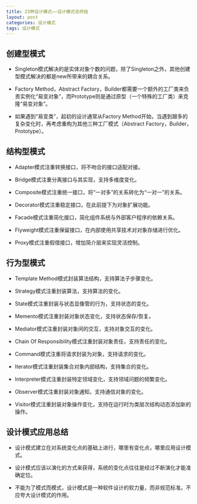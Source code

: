 ```yaml
---
title: 23种设计模式——设计模式总终结
layout: post
categories: 设计模式
tags: 设计模式
---
```

## 创建型模式
- Singleton模式解决的是实体对象个数的问题，除了Singleton之外，其他创建型模式解决的都是new所带来的耦合关系。

- Factory Method，Abstract Factory，Builder都需要一个额外的工厂类来负责实例化“易变对象”，而Prototype则是通过原型（一个特殊的工厂类）来克隆“易变对象”。

- 如果遇到“易变类”，起初的设计通常从Factory Method开始，当遇到跟多的复杂变化时，再考虑重构为其他三种工厂模式（Abstract Factory，Builder，Prototype）。

## 结构型模式
- Adapter模式注重转换接口，将不吻合的接口适配对接。

- Bridge模式注重分离接口与其实现，支持多维度变化。

- Composite模式注重统一接口，将“一对多”的关系转化为“一对一”的关系。

- Decorator模式注重稳定接口，在此前提下为对象扩展功能。

- Facade模式注重简化接口，简化组件系统与外部客户程序的依赖关系。

- Flyweight模式注重保留接口，在内部使用共享技术对对象存储进行优化。

- Proxy模式注重假借接口，增加简介层来实现灵活控制。

## 行为型模式
- Template Method模式封装算法结构，支持算法子步骤变化。

- Strategy模式注重封装算法，支持算法的变化。

- State模式注重封装与状态显像管的行为，支持状态的变化。

- Memento模式注重封装对象状态变化，支持状态保存/恢复。

- Mediator模式注重封装对象间的交互，支持对象交互的变化。

- Chain Of Responsibility模式注重封装对象责任，支持责任的变化。

- Command模式注重将请求封装为对象，支持请求的变化。

- Iterator模式注重封装集合对象内部结构，支持集合的变化。

- Interpreter模式注重封装特定领域变化，支持领域问题的频繁变化。

- Observer模式注重封装对象通知，支持通信对象的变化。

- Visitor模式注重封装对象操作变化，支持在运行时为类层次结构动态添加新的操作。

## 设计模式应用总结
- 设计模式建立在对系统变化点的基础上进行，哪里有变化点，哪里应用设计模式。

- 设计模式应该以演化的方式来获得，系统的变化点往往是经过不断演化才能准确定位。

- 不能为了模式而模式，设计模式是一种软件设计的软力量，而非规范标准。不应夸大设计模式的作用。